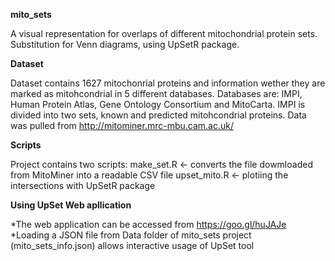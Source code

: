 **mito_sets**

  A visual representation for overlaps of different mitochondrial protein sets. Substitution for Venn diagrams, using UpSetR package. 

**Dataset**
  
  Dataset contains 1627 mitochonrial proteins and information wether they are marked as mitohcondrial in 5 different databases. Databases are: IMPI, Human Protein Atlas, Gene Ontology Consortium and MitoCarta. IMPI is divided into two sets, known and predicted mitohcondrial proteins. Data was pulled from http://mitominer.mrc-mbu.cam.ac.uk/
  
**Scripts**

  Project contains two scripts: 
    make_set.R <- converts the file dowmloaded from MitoMiner into a readable CSV file
    upset_mito.R <- plotiing the intersections with UpSetR package

**Using UpSet Web apllication**

  *The web application can be accessed from https://goo.gl/huJAJe
  *Loading a JSON file from Data folder of mito_sets project (mito_sets_info.json) allows interactive usage of UpSet tool
  
